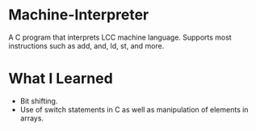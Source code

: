 # Machine-Interpreter
A C program that interprets LCC machine language. Supports most instructions such as add, and, ld, st, and more.

# What I Learned
- Bit shifting.
- Use of switch statements in C as well as manipulation of elements in arrays.
